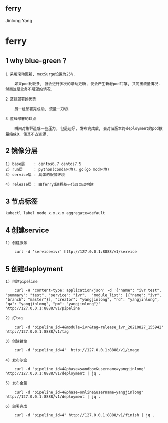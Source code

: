 ferry
-------------
Jinlong Yang

# ferry

## 1 why blue-green？

    1 采用滚动更新, maxSurge设置为25%.

        如果pod比较多, 就会进行多次的滚动更新, 便会产生新老pod共存, 共同接流量情况. 然而这是业务不期望的情况.

    2 蓝绿部署的优势

        另一组部署完成后, 流量一刀切.

    3 蓝绿部署的缺点

        瞬间对集群造成一些压力, 但是还好, 发布完成后, 会对旧版本的deployment的pod数量缩成0, 使其不占资源.


## 2 镜像分层

    1) base层    : centos6.7 centos7.5
    2) run层     : python(conda环境)、go(go mod环境)
    3) service层 : 具体的服务环境

    4) release层 : 由ferryd进程基于代码自动构建


## 3 节点标签

    kubectl label node x.x.x.x aggregate=default


## 4 创建service

    1) 创建服务

        curl -d 'service=ivr' http://127.0.0.1:8888/v1/service


## 5 创建deployment

    1) 创建pipeline

        curl -H 'content-type: application/json' -d '{"name": "ivr test", "summary": "test", "service": "ivr",  "module_list": [{"name": "ivr", "branch": "master"}], "creator": "yangjinlong", "rd": "yangjinlong", "qa": "yangjinlong", "pm": "yangjinlong"}' http://127.0.0.1:8888/v1/pipeline

    2) 打tag

        curl -d 'pipeline_id=4&module=ivr&tag=release_ivr_20210827_155942' http://127.0.0.1:8888/v1/tag

    3) 创建镜像

        curl -d 'pipeline_id=4'  http://127.0.0.1:8888/v1/image

    4) 发布沙盒

        curl -d "pipeline_id=4&phase=sandbox&username=yangjinlong" http://127.0.0.1:8888/v1/deployment | jq .

    5) 发布全量

        curl -d "pipeline_id=4&phase=online&username=yangjinlong" http://127.0.0.1:8888/v1/deployment | jq .

    6) 部署完成

        curl -d "pipeline_id=4" http://127.0.0.1:8888/v1/finish | jq .

